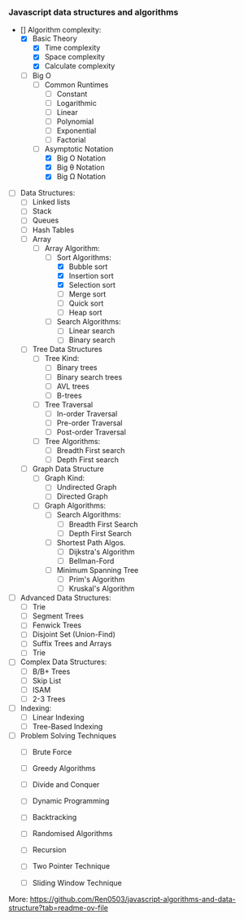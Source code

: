 ### Javascript data structures and algorithms

- [] Algorithm complexity:
  - [x] Basic Theory
    - [x] Time complexity
    - [x] Space complexity
    - [x] Calculate complexity
  - [ ] Big O
    - [ ] Common Runtimes
      - [ ] Constant
      - [ ] Logarithmic
      - [ ] Linear
      - [ ] Polynomial
      - [ ] Exponential
      - [ ] Factorial
    - [ ] Asymptotic Notation
      - [x] Big O Notation
      - [x] Big θ Notation
      - [x] Big Ω Notation
- [ ] Data Structures:
  - [ ] Linked lists
  - [ ] Stack
  - [ ] Queues
  - [ ] Hash Tables
  - [ ] Array
    - [ ] Array Algorithm:
      - [ ] Sort Algorithms:
        - [x] Bubble sort
        - [x] Insertion sort
        - [x] Selection sort
        - [ ] Merge sort
        - [ ] Quick sort
        - [ ] Heap sort
      - [ ] Search Algorithms:
        - [ ] Linear search
        - [ ] Binary search
  - [ ] Tree Data Structures
    - [ ] Tree Kind:
      - [ ] Binary trees
      - [ ] Binary search trees
      - [ ] AVL trees
      - [ ] B-trees
    - [ ] Tree Traversal
      - [ ] In-order Traversal
      - [ ] Pre-order Traversal
      - [ ] Post-order Traversal
    - [ ] Tree Algorithms:
      - [ ] Breadth First search
      - [ ] Depth First search
  - [ ] Graph Data Structure
    - [ ] Graph Kind:
      - [ ] Undirected Graph
      - [ ] Directed Graph
    - [ ] Graph Algorithms:
      - [ ] Search Algorithms:
        - [ ] Breadth First Search
        - [ ] Depth First Search
      - [ ] Shortest Path Algos.
        - [ ] Dijkstra's Algorithm
        - [ ] Bellman-Ford
      - [ ] Minimum Spanning Tree
        - [ ] Prim's Algorithm
        - [ ] Kruskal's Algorithm
- [ ] Advanced Data Structures:
  - [ ] Trie
  - [ ] Segment Trees
  - [ ] Fenwick Trees
  - [ ] Disjoint Set (Union-Find)
  - [ ] Suffix Trees and Arrays
  - [ ] Trie
- [ ] Complex Data Structures:
  - [ ] B/B+ Trees
  - [ ] Skip List
  - [ ] ISAM
  - [ ] 2-3 Trees
- [ ] Indexing:
  - [ ] Linear Indexing
  - [ ] Tree-Based Indexing
- [ ] Problem Solving Techniques
  - [ ] Brute Force
  - [ ] Greedy Algorithms
  - [ ] Divide and Conquer
  - [ ] Dynamic Programming
  - [ ] Backtracking
  - [ ] Randomised Algorithms
  - [ ] Recursion
  - [ ] Two Pointer Technique
  - [ ] Sliding Window Technique


More: https://github.com/Ren0503/javascript-algorithms-and-data-structure?tab=readme-ov-file

